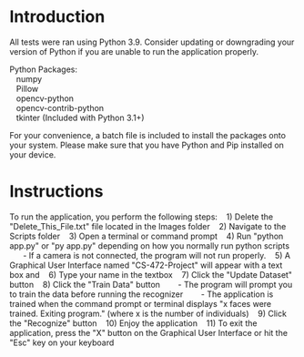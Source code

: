 # Introduction

All tests were ran using Python 3.9. Consider updating or downgrading your version of Python if you are unable to run the application properly.

Python Packages:<br />
&nbsp;&nbsp;&nbsp;numpy<br />
&nbsp;&nbsp;&nbsp;Pillow<br />
&nbsp;&nbsp;&nbsp;opencv-python<br />
&nbsp;&nbsp;&nbsp;opencv-contrib-python<br />
&nbsp;&nbsp;&nbsp;tkinter (Included with Python 3.1+)<br />

For your convenience, a batch file is included to install the packages onto your system. Please make sure that you have Python and Pip installed on your device.

# Instructions

To run the application, you perform the following steps:
&nbsp;&nbsp;&nbsp;1) Delete the "Delete_This_File.txt" file located in the Images folder
&nbsp;&nbsp;&nbsp;2) Navigate to the Scripts folder
&nbsp;&nbsp;&nbsp;3) Open a terminal or command prompt
&nbsp;&nbsp;&nbsp;4) Run "python app.py" or "py app.py" depending on how you normally run python scripts
&nbsp;&nbsp;&nbsp;&nbsp;&nbsp;&nbsp;- If a camera is not connected, the program will not run properly.
&nbsp;&nbsp;&nbsp;5) A Graphical User Interface named "CS-472-Project" will appear with a text box and
&nbsp;&nbsp;&nbsp;6) Type your name in the textbox
&nbsp;&nbsp;&nbsp;7) Click the "Update Dataset" button
&nbsp;&nbsp;&nbsp;8) Click the "Train Data" button
&nbsp;&nbsp;&nbsp;&nbsp;&nbsp;&nbsp; - The program will prompt you to train the data before running the recognizer
&nbsp;&nbsp;&nbsp;&nbsp;&nbsp;&nbsp; - The application is trained when the command prompt or terminal displays "x faces were trained. Exiting program." (where x is the number of individuals)
&nbsp;&nbsp;&nbsp;9) Click the "Recognize" button
&nbsp;&nbsp;&nbsp;10) Enjoy the application
&nbsp;&nbsp;&nbsp;11) To exit the application, press the "X" button on the Graphical User Interface or hit the "Esc" key on your keyboard
